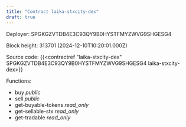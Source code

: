 ```yaml
---
title: "Contract laika-stxcity-dex"
draft: true
---
```

Deployer: SPGKGZVTDB4E3C93QY9B0HYSTFMYZWVG9SHGESG4


 



Block height: 313701 (2024-12-10T10:20:01.000Z)

Source code: {{<contractref "laika-stxcity-dex" SPGKGZVTDB4E3C93QY9B0HYSTFMYZWVG9SHGESG4 laika-stxcity-dex>}}

Functions:

* buy _public_
* sell _public_
* get-buyable-tokens _read_only_
* get-sellable-stx _read_only_
* get-tradable _read_only_
